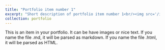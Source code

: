 ```yaml
---
title: "Portfolio item number 1"
excerpt: "Short description of portfolio item number 1<br/><img src='/images/profile_ahmad.png'>"
collection: portfolio
---
```


This is an item in your portfolio. It can be have images or nice text. If you name the file .md, it will be parsed as markdown. If you name the file .html, it will be parsed as HTML. 
